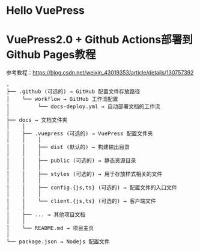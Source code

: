 # Hello VuePress


# VuePress2.0 + Github Actions部署到Github Pages教程
参考教程：https://blog.csdn.net/weixin_43019353/article/details/130757392


<pre>
.
├── .github (可选的) → GitHub 配置文件存放路径
│    └── workflow → GitHub 工作流配置
│         └── docs-deploy.yml → 自动部署文档的工作流
│
├── docs → 文档文件夹
│    │
│    ├── .vuepress (可选的) → VuePress 配置文件夹
│    │    │
│    │    ├── dist (默认的) → 构建输出目录
│    │    │
│    │    ├── public (可选的) → 静态资源目录
│    │    │
│    │    ├── styles (可选的) → 用于存放样式相关的文件
│    │    │
│    │    ├── config.{js,ts} (可选的) → 配置文件的入口文件
│    │    │
│    │    └── client.{js,ts} (可选的) → 客户端文件
│    │
│    ├── ... → 其他项目文档
│    │
│    └── README.md → 项目主页
│
└── package.json → Nodejs 配置文件
</pre>
